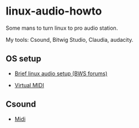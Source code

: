 # linux-audio-howto

Some mans to turn linux to pro audio station.

My tools: Csound, Bitwig Studio, Claudia, audacity.


## OS setup

* [Brief linux audio setup (BWS forums)](https://github.com/anton-k/linux-audio-howto/blob/master/doc/os-setup/BitwigLinuxSetup.md)

* [Virtual MIDI](https://github.com/anton-k/linux-audio-howto/blob/master/doc/os-setup/virtual-midi.md)

## Csound

* [Midi](https://github.com/anton-k/linux-audio-howto/blob/master/doc/csound/csound-midi.md)



